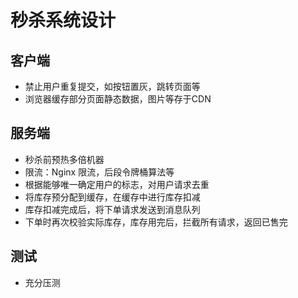 # 秒杀系统设计

## 客户端

* 禁止用户重复提交，如按钮置灰，跳转页面等
* 浏览器缓存部分页面静态数据，图片等存于CDN

## 服务端

* 秒杀前预热多倍机器
* 限流：Nginx 限流，后段令牌桶算法等
* 根据能够唯一确定用户的标志，对用户请求去重
* 将库存预分配到缓存，在缓存中进行库存扣减
* 库存扣减完成后，将下单请求发送到消息队列
* 下单时再次校验实际库存，库存用完后，拦截所有请求，返回已售完

## 测试

* 充分压测
